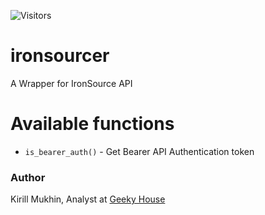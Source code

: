 ![Visitors](https://api.visitorbadge.io/api/visitors?path=https%3A%2F%2Fgithub.com%2Fmuzerow%2Fironsourcer&label=Visitors&countColor=%23263759&style=plastic)
# ironsourcer
 A Wrapper for IronSource API

# Available functions

* `is_bearer_auth()` - Get Bearer API Authentication token

### Author

Kirill Mukhin, Analyst at [Geeky House](https://geeky.house/)
